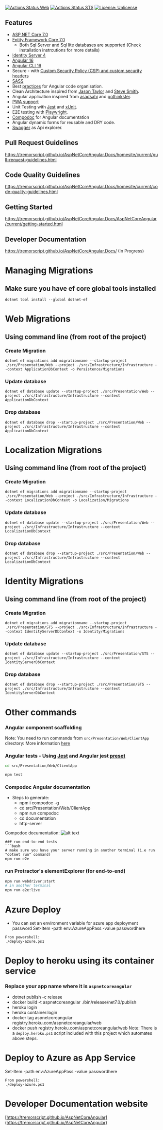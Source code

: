 <!-- [![Actions Status Web](https://github.com/tremorscript/aspnetcoreangular/workflows/Web/badge.svg)](https://github.com/tremorscript/aspnetcoreangular/actions?query=workflow%3AWEB)
[![Actions Status STS](https://github.com/tremorscript/aspnetcoreangular/workflows/STS/badge.svg)](https://github.com/tremorscript/aspnetcoreangular/actions?query=workflow%3ASTS)
[![Build Status](https://tremorscript.visualstudio.com/playground/_apis/build/status/tremorscript.AspNetCoreAngular?branchName=master)](https://tremorscript.visualstudio.com/playground/_build/latest?definitionId=20&branchName=master)
[![Build status](https://ci.appveyor.com/api/projects/status/35j3sxdi22rhg70c?svg=true)](https://ci.appveyor.com/project/asadsahi/aspnetcoreangular)
[![MIT license](http://img.shields.io/badge/license-MIT-brightgreen.svg)](http://opensource.org/licenses/MIT)
 -->

[![Actions Status Web](https://github.com/tremorscript/aspnetcoreangular/actions/workflows/web-vm.yml/badge.svg)](https://github.com/tremorscript/AspNetCoreAngular/actions/workflows/web-vm.yml)
[![Actions Status STS](https://github.com/tremorscript/aspnetcoreangular/actions/workflows/sts-vm.yml/badge.svg)](https://github.com/tremorscript/AspNetCoreAngular/actions/workflows/sts-vm.yml)
[![License: Unlicense](https://img.shields.io/badge/license-Unlicense-blue.svg)](http://unlicense.org/)

## Features

- [ASP.NET Core 7.0](http://www.dot.net/)
- [Entity Framework Core 7.0](https://docs.efproject.net/en/latest/)
  - Both Sql Server and Sql lite databases are supported (Check installation instrcutions for more details)
- [Identity Server 4](http://identityserver.io/)
- [Angular 16](https://angular.io/)
- [Angular CLI 16](https://cli.angular.io/)
- Secure - with [Custom Security Policy (CSP) and custom security headers](https://github.com/andrewlock/NetEscapades.AspNetCore.SecurityHeaders)
- [SASS](http://sass-lang.com/)
- Best [practices](https://angular.io/docs/ts/latest/guide/style-guide.html) for Angular code organisation.
- Clean Architecture inspired from [Jason Taylor](https://github.com/jasontaylordev/CleanArchitecture) and [Steve Smith](https://github.com/ardalis/CleanArchitecture).
- Angular application inspired from [asadsahi](https://github.com/asadsahi/AspNetCoreSpa) and [gothinkster](https://github.com/gothinkster/realworld).
- [PWA support](https://developers.google.com/web/progressive-web-apps/)
- Unit Testing with [Jest](https://facebook.github.io/jest/) and [xUnit](https://xunit.net/).
- E2E testing with [Playwright](https://playwright.dev/).
- [Compodoc](https://compodoc.github.io/compodoc/) for Angular documentation
- Angular dynamic forms for reusable and DRY code.
- [Swagger](http://swagger.io/) as Api explorer.

## Pull Request Guidelines

https://tremorscript.github.io/AspNetCoreAngular.Docs/homesite/current/pull-request-guidelines.html

## Code Quality Guidelines

https://tremorscript.github.io/AspNetCoreAngular.Docs/homesite/current/code-quality-guidelines.html

## Getting Started

https://tremorscript.github.io/AspNetCoreAngular.Docs/AspNetCoreAngular/current/getting-started.html

## Developer Documentation

https://tremorscript.github.io/AspNetCoreAngular.Docs/ (In Progress)

# Managing Migrations

## Make sure you have ef core global tools installed

`dotnet tool install --global dotnet-ef`

# Web Migrations

## Using command line (from root of the project)

### Create Migration

`dotnet ef migrations add migrationname --startup-project ./src/Presentation/Web --project ./src/Infrastructure/Infrastructure --context ApplicationDbContext -o Persistence/Migrations`

### Update database

`dotnet ef database update --startup-project ./src/Presentation/Web --project ./src/Infrastructure/Infrastructure --context ApplicationDbContext`

### Drop database

`dotnet ef database drop --startup-project ./src/Presentation/Web --project ./src/Infrastructure/Infrastructure --context ApplicationDbContext`

# Localization Migrations

## Using command line (from root of the project)

### Create Migration

`dotnet ef migrations add migrationname --startup-project ./src/Presentation/Web --project ./src/Infrastructure/Infrastructure --context LocalizationDbContext -o Localization/Migrations`

### Update database

`dotnet ef database update --startup-project ./src/Presentation/Web --project ./src/Infrastructure/Infrastructure --context LocalizationDbContext`

### Drop database

`dotnet ef database drop --startup-project ./src/Presentation/Web --project ./src/Infrastructure/Infrastructure --context LocalizationDbContext`

# Identity Migrations

## Using command line (from root of the project)

### Create Migration

`dotnet ef migrations add migrationname --startup-project ./src/Presentation/STS --project ./src/Infrastructure/Infrastructure --context IdentityServerDbContext -o Identity/Migrations`

### Update database

`dotnet ef database update --startup-project ./src/Presentation/STS --project ./src/Infrastructure/Infrastructure --context IdentityServerDbContext`

### Drop database

`dotnet ef database drop --startup-project ./src/Presentation/STS --project ./src/Infrastructure/Infrastructure --context IdentityServerDbContext`

# Other commands

### Angular component scaffolding

Note: You need to run commands from `src/Presentation/Web/ClientApp` directory: More information [here](https://angular.io/cli)

### Angular tests - Using [Jest](https://jestjs.io/en/) and Angular jest [preset](https://github.com/thymikee/jest-preset-angular)

```bash
cd src/Presentation/Web/ClientApp

npm test
```

### Compodoc Angular documentation

- Steps to generate:
  - npm i compodoc -g
  - cd src/Presentation/Web/ClientApp
  - npm run compodoc
  - cd documentation
  - http-server

Compodoc documentation: ![alt text](compodoc.jpg 'compodoc documentation')

````
### run end-to-end tests
```bash
# make sure you have your server running in another terminal (i.e run "dotnet run" command)
npm run e2e
````

### run Protractor's elementExplorer (for end-to-end)

```bash
npm run webdriver:start
# in another terminal
npm run e2e:live
```

# Azure Deploy

- You can set an environment variable for azure app deployment password
  Set-Item -path env:AzureAppPass -value passwordhere

```
From powershell:
./deploy-azure.ps1
```

# Deploy to heroku using its container service

### Replace your app name where it is `aspnetcoreangular`

- dotnet publish -c release
- docker build -t aspnetcoreangular ./bin/release/net7.0/publish
- heroku login
- heroku container:login
- docker tag aspnetcoreangular registry.heroku.com/aspnetcoreangular/web
- docker push registry.heroku.com/aspnetcoreangular/web
  Note: There is a `deploy.heroku.ps1` script included with this project which automates above steps.

# Deploy to Azure as App Service

Set-Item -path env:AzureAppPass -value passwordhere

```
From powershell:
./deploy-azure.ps1
```

# Developer Documentation website

[https://tremorscript.github.io/AspNetCoreAngular](https://tremorscript.github.io/AspNetCoreAngular)
